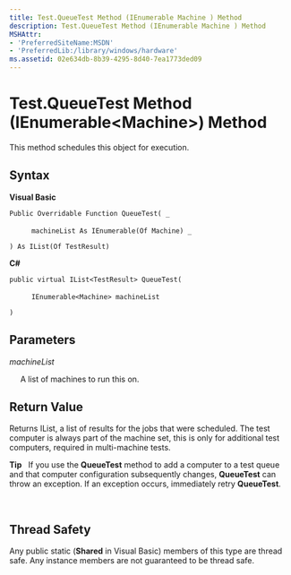 ```yaml
---
title: Test.QueueTest Method (IEnumerable Machine ) Method
description: Test.QueueTest Method (IEnumerable Machine ) Method
MSHAttr:
- 'PreferredSiteName:MSDN'
- 'PreferredLib:/library/windows/hardware'
ms.assetid: 02e634db-8b39-4295-8d40-7ea1773ded09
---
```


# Test.QueueTest Method (IEnumerable&lt;Machine&gt;) Method


This method schedules this object for execution.

## <span id="Syntax"></span><span id="syntax"></span><span id="SYNTAX"></span>Syntax


**Visual Basic**

`Public Overridable Function QueueTest( _`

          `machineList As IEnumerable(Of Machine) _`

`) As IList(Of TestResult)`

**C#**

`public virtual IList<TestResult> QueueTest(`

          `IEnumerable<Machine> machineList`

`) `

## <span id="Parameters"></span><span id="parameters"></span><span id="PARAMETERS"></span>Parameters


*machineList*

     A list of machines to run this on.

## <span id="Return_Value"></span><span id="return_value"></span><span id="RETURN_VALUE"></span>Return Value


Returns IList, a list of results for the jobs that were scheduled. The test computer is always part of the machine set, this is only for additional test computers, required in multi-machine tests.

**Tip**  
If you use the **QueueTest** method to add a computer to a test queue and that computer configuration subsequently changes, **QueueTest** can throw an exception. If an exception occurs, immediately retry **QueueTest**.

 

## <span id="Thread_Safety"></span><span id="thread_safety"></span><span id="THREAD_SAFETY"></span>Thread Safety


Any public static (**Shared** in Visual Basic) members of this type are thread safe. Any instance members are not guaranteed to be thread safe.

 

 






